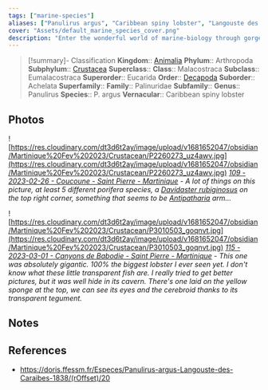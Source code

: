 ```yaml
---
tags: ["marine-species"]
aliases: ["Panulirus argus", "Caribbean spiny lobster", "Langouste des caraïbes"]
cover: "Assets/default_marine_species_cover.png"
description: "Enter the wonderful world of marine-biology through gorgeous underwater pictures of marine animals. Crustaceans decapoda are taxons that encompasses crabs, shrimps, lobsters, and other well known crustaceans (and sea food indeed)."
---
```

> [!summary]- Classification
**Kingdom**:: [Animalia](Animalia.md)
**Phylum**:: Arthropoda
**Subphylum**:: [Crustacea](Crustacea.md)
**Superclass**::
**Class**:: Malacostraca
**Subclass**:: Eumalacostraca
**Superorder**:: Eucarida
**Order**:: [Decapoda](Decapoda.md)
**Suborder**:: Achelata
**Superfamily**::
**Family**:: Palinuridae
**Subfamily**::
**Genus**:: Panulirus
**Species**:: P. argus
**Vernacular**:: Caribbean spiny lobster

## Photos
![https://res.cloudinary.com/dt3d6t2ay/image/upload/v1681652047/obsidian/Martinique%20Fev%202023/Crustacean/P2260273_uz4awv.jpg](https://res.cloudinary.com/dt3d6t2ay/image/upload/v1681652047/obsidian/Martinique%20Fev%202023/Crustacean/P2260273_uz4awv.jpg)
*[109 - 2023-02-26 - Coucoune - Saint Pierre - Martinique](109%20-%202023-02-26%20-%20Coucoune%20-%20Saint%20Pierre%20-%20Martinique.md) - A lot of things on this picture, at least 5 different porifera species, a [Davidaster rubiginosus](Davidaster%20rubiginosus%20-%20Golden%20crinoid.md) on the top right corner, something that seems to be [Antipatharia](Antipatharia) arm...*

![https://res.cloudinary.com/dt3d6t2ay/image/upload/v1681652047/obsidian/Martinique%20Fev%202023/Crustacean/P3010503_goqnvt.jpg](https://res.cloudinary.com/dt3d6t2ay/image/upload/v1681652047/obsidian/Martinique%20Fev%202023/Crustacean/P3010503_goqnvt.jpg)
*[115 - 2023-03-01 - Canyons de Babodie - Saint Pierre - Martinique](115%20-%202023-03-01%20-%20Canyons%20de%20Babodie%20-%20Saint%20Pierre%20-%20Martinique.md) - This one was absolutely gigantic. 100% the biggest lobster I ever seen yet. I don't know what these little transparent fish are. I really tried to get better pictures, but it was well hide in its cavern. There's one laid on the yellow sponge at the top, we can see its eyes and the cerebroid thanks to its transparent tegument.*

## Notes


## References
- https://doris.ffessm.fr/Especes/Panulirus-argus-Langouste-des-Caraibes-1838/(rOffset)/20